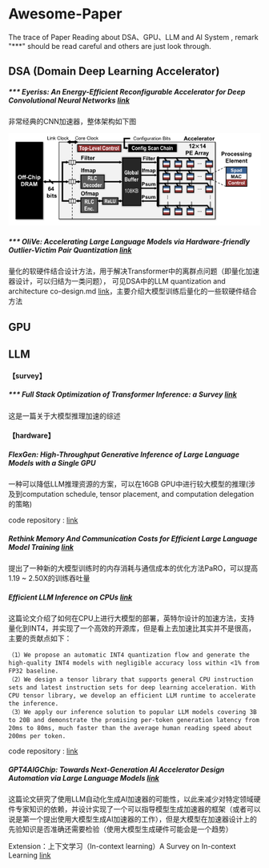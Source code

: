 # Awesome-Paper
The trace of Paper Reading about DSA、GPU、LLM and AI System , remark "***" should be read careful and others are just look through.


## DSA (Domain Deep Learning Accelerator)

##### *** Eyeriss: An Energy-Efficient Reconfigurable Accelerator for Deep Convolutional Neural Networks [link](https://ieeexplore.ieee.org/document/7738524)
非常经典的CNN加速器，整体架构如下图

![image-eyerissV1](https://github.com/xie-1399/Awesome-Paper/blob/main/Pic/BackBone/eyerissV1.png)


##### *** OliVe: Accelerating Large Language Models via Hardware-friendly Outlier-Victim Pair Quantization [link](https://arxiv.org/abs/2304.07493)
量化的软硬件结合设计方法，用于解决Transformer中的离群点问题（即量化加速器设计，可以归结为一类问题），
可见DSA中的LLM quantization and architecture co-design.md [link](https://github.com/xie-1399/Awesome-Paper/blob/main/DSA/LLM%20quantization%20and%20architecture%20co-design.md)，主要介绍大模型训练后量化的一些软硬件结合方法

## GPU 

## LLM
#### 【survey】
##### *** Full Stack Optimization of Transformer Inference: a Survey  [link](https://arxiv.org/abs/2302.14017) 

这是一篇关于大模型推理加速的综述

#### 【hardware】

##### FlexGen: High-Throughput Generative Inference of Large Language Models with a Single GPU

一种可以降低LLM推理资源的方案，可以在16GB GPU中进行较大模型的推理(涉及到computation schedule, tensor placement, and computation delegation的策略)

code repository : [link](https://github.com/FMInference/FlexGen)

##### Rethink Memory And Communication Costs for Efficient Large Language Model Training [link](https://arxiv.org/abs/2310.06003)

提出了一种新的大模型训练时的内存消耗与通信成本的优化方法PaRO，可以提高1.19 ~ 2.50X的训练吞吐量

##### Efficient LLM Inference on CPUs [link](https://arxiv.org/abs/2311.00502)
这篇论文介绍了如何在CPU上进行大模型的部署，英特尔设计的加速方法，支持量化到INT4，并实现了一个高效的开源库，但是看上去加速比其实并不是很高，主要的贡献点如下：

```
（1）We propose an automatic INT4 quantization flow and generate the high-quality INT4 models with negligible accuracy loss within <1% from FP32 baseline.
（2）We design a tensor library that supports general CPU instruction sets and latest instruction sets for deep learning acceleration. With CPU tensor library, we develop an efficient LLM runtime to accelerate the inference.
（3）We apply our inference solution to popular LLM models covering 3B to 20B and demonstrate the promising per-token generation latency from 20ms to 80ms, much faster than the average human reading speed about 200ms per token.
```

code repository : [link](https://github.com/intel/intel-extension-for-transformers)

##### GPT4AIGChip: Towards Next-Generation AI Accelerator Design Automation via Large Language Models [link](https://arxiv.org/abs/2309.10730)

这篇论文研究了使用LLM自动化生成AI加速器的可能性，以此来减少对特定领域硬件专家知识的依赖，并设计实现了一个可以指导模型生成加速器的框架（或者可以说是第一个提出使用大模型生成AI加速器的工作），但是大模型在加速器设计上的先验知识是否准确还需要检验（使用大模型生成硬件可能会是一个趋势）

Extension：上下文学习（In-context learning）A Survey on In-context Learning [link](https://arxiv.org/abs/2301.00234)
